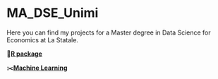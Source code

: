 # MA_DSE_Unimi
Here you can find my projects for a Master degree in Data Science for Economics at La Statale.

🔗[**R package**](https://github.com/dariashcherbakovaaa/MA_DSE_Unimi/tree/R-course)

✂️[**Machine Learning**](https://github.com/dariashcherbakovaaa/ML_muffins-VS-chihua)
